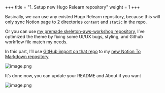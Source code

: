+++
title = "1. Setup new Hugo Relearn repository"
weight = 1
+++


Basically, we can use any existed Hugo Relearn repository, because this will only sync Notion page to 2 directories `content` and `static` in the repo.


Or you can use [my premade skeleton-aws-workshop repository](https://github.com/heo001997/skeleton-aws-workshop), I’ve optimized the theme by fixing some UI/UX bugs, styling, and Github workflow file  match my needs.


In this part, I’ll use [GitHub import on that repo](https://github.com/new/import) to my [new Notion To Markdown repository](https://github.com/heo001997/aws-workshop-notion-to-md)


![image.png](https://prod-files-secure.s3.us-west-2.amazonaws.com/d5da4832-3825-4b06-9f7d-86c687d890a2/8a3d3ebb-524d-4272-85ed-f37905345036/image.png?X-Amz-Algorithm=AWS4-HMAC-SHA256&X-Amz-Content-Sha256=UNSIGNED-PAYLOAD&X-Amz-Credential=AKIAT73L2G45HZZMZUHI%2F20240907%2Fus-west-2%2Fs3%2Faws4_request&X-Amz-Date=20240907T191936Z&X-Amz-Expires=3600&X-Amz-Signature=0626b12de276460fceb9f0edab03373771b87ee2ae18d5e5171c1d99d42beca4&X-Amz-SignedHeaders=host&x-id=GetObject)


It’s done now, you can update your README and About if you want


![image.png](https://prod-files-secure.s3.us-west-2.amazonaws.com/d5da4832-3825-4b06-9f7d-86c687d890a2/eda0b24e-3adf-4126-8f0a-f0ebc6f54d42/image.png?X-Amz-Algorithm=AWS4-HMAC-SHA256&X-Amz-Content-Sha256=UNSIGNED-PAYLOAD&X-Amz-Credential=AKIAT73L2G45HZZMZUHI%2F20240907%2Fus-west-2%2Fs3%2Faws4_request&X-Amz-Date=20240907T191936Z&X-Amz-Expires=3600&X-Amz-Signature=83346ac4379e7b673ea8e763822dc84a43ae3e2228401f987cb286c297ad912b&X-Amz-SignedHeaders=host&x-id=GetObject)


